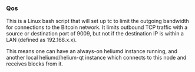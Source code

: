 ### Qos ###

This is a Linux bash script that will set up tc to limit the outgoing bandwidth for connections to the Bitcoin network. It limits outbound TCP traffic with a source or destination port of 9009, but not if the destination IP is within a LAN (defined as 192.168.x.x).

This means one can have an always-on heliumd instance running, and another local heliumd/helium-qt instance which connects to this node and receives blocks from it.
